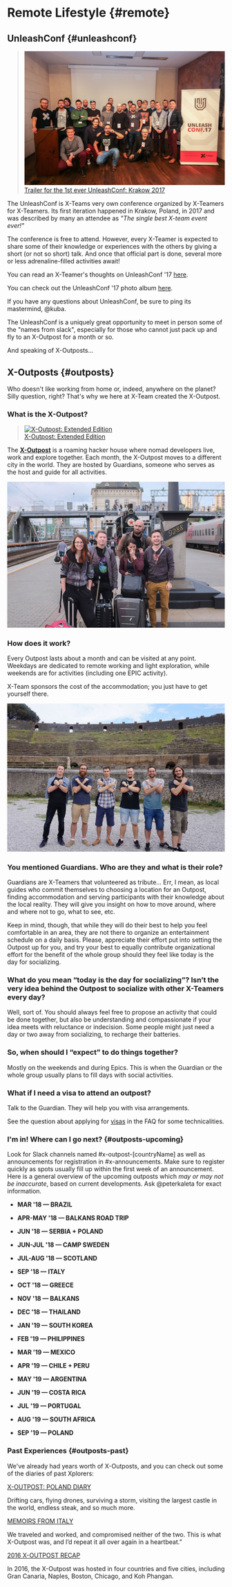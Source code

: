 # Remote Lifestyle {#remote}

## UnleashConf {#unleashconf}

> [![](/assets/unleashconf.jpg)Trailer for the 1st ever UnleashConf: Krakow 2017](https://vimeo.com/235819592/27cebbcab9)

The UnleashConf is X-Teams very own conference organized by X-Teamers for X-Teamers. Its first iteration happened in Krakow, Poland, in 2017 and was described by many an attendee as _"The single best X-team event ever!"_

The conference is free to attend. However, every X-Teamer is expected to share some of their knowledge or experiences with the others by giving a short (or not so short) talk. And once that official part is done, several more or less adrenaline-filled activities await!

You can read an X-Teamer's thoughts on UnleashConf '17 [here](blogs/unleashconf.md).

You can check out the UnleashConf '17 photo album [here](https://www.flickr.com/photos/buterux/sets/72157661098740127/with/24856466828/).

If you have any questions about UnleashConf, be sure to ping its mastermind, @kuba.

The UnleashConf is a uniquely great opportunity to meet in person some of the "names from slack", especially for those who cannot just pack up and fly to an X-Outpost for a month or so.

And speaking of X-Outposts...

## X-Outposts {#outposts}

Who doesn't like working from home or, indeed, anywhere on the planet? Silly question, right? That's why we here at X-Team  created the X-Outpost.

### What is the X-Outpost?

> [![X-Outpost: Extended Edition](http://img.youtube.com/vi/T2rQn0ejdFE/hqdefault.jpg)  
X-Outpost: Extended Edition](http://www.youtube.com/watch?v=T2rQn0ejdFE)

The [**X-Outpost**](http://x-team.com/x-outpost) is a roaming hacker house where nomad developers live, work and explore together. Each month, the X-Outpost moves to a different city in the world. They are hosted by Guardians, someone who serves as the host and guide for all activities.

![](/assets/xo.jpg)

### How does it work?

Every Outpost lasts about a month and can be visited at any point. Weekdays are dedicated to remote working and light exploration, while weekends are for activities \(including one EPIC activity\).

X-Team sponsors the cost of the accommodation; you just have to get yourself there.

![](/assets/xo2.jpg "How does it work?")

### You mentioned Guardians. Who are they and what is their role?

Guardians are X-Teamers that volunteered as tribute… Err, I mean, as local guides who commit themselves to choosing a location for an Outpost, finding accommodation and serving participants with their knowledge about the local reality. They will give you insight on how to move around, where and where not to go, what to see, etc.

Keep in mind, though, that while they will do their best to help you feel comfortable in an area, they are not there to organize an entertainment schedule on a daily basis. Please, appreciate their effort put into setting the Outpost up for you, and try your best to equally contribute organizational effort for the benefit of the whole group should they feel like today is the day for socializing.

### What do you mean “today is the day for socializing”? Isn’t the very idea behind the Outpost to socialize with other X-Teamers every day?

Well, sort of. You should always feel free to propose an activity that could be done together, but also be understanding and compassionate if your idea meets with reluctance or indecision. Some people might just need a day or two away from socializing, to recharge their batteries.

### So, when should I “expect” to do things together?

Mostly on the weekends and during Epics. This is when the Guardian or the whole group usually plans to fill days with social activities.

### What if I need a visa to attend an outpost?

Talk to the Guardian. They will help you with visa arrangements.

See the question about applying for [visas](faq.md#visas) in the FAQ for some technicalities.

### I'm in! Where can I go next? {#outposts-upcoming}

Look for Slack channels named \#x-outpost-\[countryName\] as well as announcements for registration in \#x-announcements. Make sure to register quickly as spots usually fill up within the first week of an announcement. Here is a general overview of the upcoming outposts which _may or may not be inaccurate_, based on current developments. Ask @peterkaleta for exact information.

* **MAR '18 — BRAZIL**

* **APR-MAY '18 — BALKANS ROAD TRIP**

* **JUN '18 — SERBIA + POLAND**

* **JUN-JUL '18 — CAMP SWEDEN** 

* **JUL-AUG '18 — SCOTLAND**

* **SEP '18 — ITALY**

* **OCT '18 — GREECE**

* **NOV '18 — BALKANS**

* **DEC '18 — THAILAND**

* **JAN '19 — SOUTH KOREA**

* **FEB '19 — PHILIPPINES**

* **MAR '19 — MEXICO**

* **APR '19 — CHILE + PERU**

* **MAY '19 — ARGENTINA**

* **JUN '19 — COSTA RICA**

* **JUL '19 — PORTUGAL**

* **AUG '19 — SOUTH AFRICA**

* **SEP '19 — POLAND**

### Past Experiences {#outposts-past}

We've already had years worth of X-Outposts, and you can check out some of the diaries of past Xplorers:



[X-OUTPOST: POLAND DIARY](https://x-team.com/blog/x-outpost-poland-diary/)

Drifting cars, flying drones, surviving a storm, visiting the largest castle in the world, endless steak, and so much more.



[MEMOIRS FROM ITALY](https://x-team.com/blog/memoirs-x-outpost/)

We traveled and worked, and compromised neither of the two. This is what X-Outpost was, and I’d repeat it all over again in a heartbeat.”



[2016 X-OUTPOST RECAP](https://x-team.com/blog/x-outpost-2016-recap/)

In 2016, the X-Outpost was hosted in four countries and five cities, including Gran Canaria, Naples, Boston, Chicago, and Koh Phangan.

